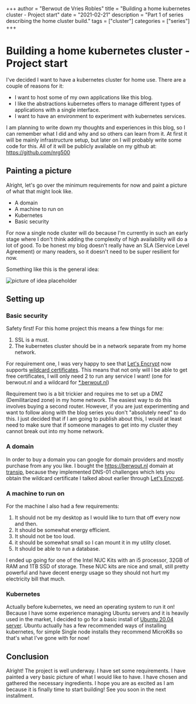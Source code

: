+++
author = "Berwout de Vries Robles"
title = "Building a home kubernetes cluster - Project start"
date = "2021-02-21"
description = "Part 1 of series describing the home cluster build."
tags = ["cluster"]
categories = ["series"]
+++

# Building a home kubernetes cluster - Project start
I've decided I want to have a kubernetes cluster for home use. There are a couple of reasons for it:

* I want to host some of my own applications like this blog.
* I like the abstractions kubernetes offers to manage different types of applications with a single interface.
* I want to have an environment to experiment with kubernetes services.

I am planning to write down my thoughts and experiences in this blog, so I can remember what I did and why and so others can learn from it.
At first it will be mainly infrastructure setup, but later on I will probably write some code for this. All of it will be publicly available on my github at: <https://github.com/nrg500>

## Painting a picture
Alright, let's go over the minimum requirements for now and paint a picture of what that might look like.

* A domain
* A machine to run on
* Kubernetes
* Basic security

For now a single node cluster will do because I'm currently in such an early stage where I don't think adding the complexity of high availability will do a lot of good. To be honest my blog doesn't really have an SLA (Service Level Agreement) or many readers, so it doesn't need to be super resilient for now.

Something like this is the general idea:

![picture of idea placeholder](https://berwout.nl/bercloud.png)

## Setting up

### Basic security
Safety first! For this home project this means a few things for me:
1. SSL is a must.
2. The kubernetes cluster should be in a network separate from my home network.

For requirement one, I was very happy to see that [Let's Encrypt](https://letsencrypt.org) now supports [wildcard certificates](https://community.letsencrypt.org/t/acme-v2-production-environment-wildcards/55578). This means that not only will I be able to get free certificates, I will only need 2 to run any service I want! (one for berwout.nl and a wildcard for [*.berwout.nl](berwout.nl))

Requirement two is a bit trickier and requires me to set up a DMZ (Demilitarized zone) in my home network. The easiest way to do this involves buying a second router. However, if you are just experimenting and want to follow along with the blog series you don't "absolutely need" to do this. I just decided that if I am going to publish about this, I would at least need to make sure that if someone manages to get into my cluster they cannot break out into my home network.

### A domain
In order to buy a domain you can google for domain providers and mostly purchase from any you like. I bought the <https://berwout.nl> domain at [transip](https://transip.com), because they implemented DNS-01 challenges which lets you obtain the wildcard certificate I talked about earlier through [Let's Encrypt](https://letsencrypt.org). 

### A machine to run on
For the machine I also had a few requirements:
1. It should not be my desktop as I would like to turn that off every now and then.
2. It should be somewhat energy efficient.
3. It should not be too loud.
4. it should be somewhat small so I can mount it in my utility closet.
5. It should be able to run a database.

I ended up going for one of the Intel NUC Kits with an i5 processor, 32GB of RAM and 1TB SSD of storage. These NUC kits are nice and small, still pretty powerful and have decent energy usage so they should not hurt my electricity bill that much. 

### Kubernetes
Actually before kubernetes, we need an operating system to run it on! Because I have some experience managing Ubuntu servers and it is heavily used in the market, I decided to go for a basic install of [Ubuntu 20.04 server](https://ubuntu.com/download/server). 
Ubuntu actually has a few recommended ways of installing kubernetes, for simple Single node installs they recommend MicroK8s so that's what I've gone with for now!

## Conclusion
Alright! The project is well underway. I have set some requirements. I have painted a very basic picture of what I would like to have. I have chosen and gathered the necessary ingredients. I hope you are as excited as I am because it is finally time to start building! See you soon in the next installment.